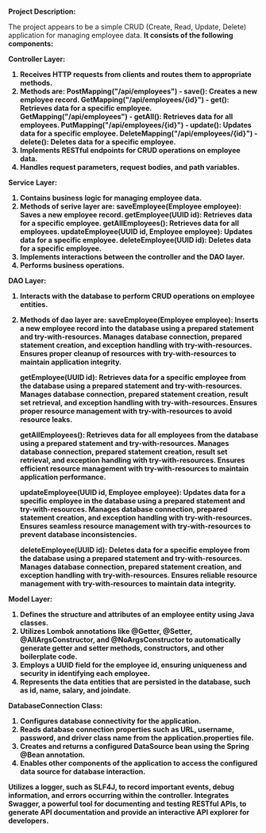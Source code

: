 **Project Description:**

The project appears to be a simple CRUD (Create, Read, Update, Delete) application for managing employee data. 
<b>It consists of the following components:

**Controller Layer:**
1. Receives HTTP requests from clients and routes them to appropriate methods.
2. Methods are:
     PostMapping("/api/employees") - save(): Creates a new employee record.
     GetMapping("/api/employees/{id}") - get(): Retrieves data for a specific employee.
     GetMapping("/api/employees") - getAll(): Retrieves data for all employees.
     PutMapping("/api/employees/{id}") - update(): Updates data for a specific employee.
     DeleteMapping("/api/employees/{id}") - delete(): Deletes data for a specific employee.
4. Implements RESTful endpoints for CRUD operations on employee data.
5. Handles request parameters, request bodies, and path variables.

**Service Layer:**
1. Contains business logic for managing employee data.
2. Methods of serive layer are:
     saveEmployee(Employee employee): Saves a new employee record.
     getEmployee(UUID id): Retrieves data for a specific employee.
     getAllEmployees(): Retrieves data for all employees.
     updateEmployee(UUID id, Employee employee): Updates data for a specific employee.
     deleteEmployee(UUID id): Deletes data for a specific employee.
4. Implements interactions between the controller and the DAO layer.
5. Performs business operations.

**DAO Layer:**
1. Interacts with the database to perform CRUD operations on employee entities.
2. Methods of dao layer are:
   saveEmployee(Employee employee):
     Inserts a new employee record into the database using a prepared statement and try-with-resources.
     Manages database connection, prepared statement creation, and exception handling with try-with-resources.
     Ensures proper cleanup of resources with try-with-resources to maintain application integrity.
   
   getEmployee(UUID id):
     Retrieves data for a specific employee from the database using a prepared statement and try-with-resources.
     Manages database connection, prepared statement creation, result set retrieval, and exception handling with try-with-resources.
     Ensures proper resource management with try-with-resources to avoid resource leaks.

   getAllEmployees():
      Retrieves data for all employees from the database using a prepared statement and try-with-resources.
      Manages database connection, prepared statement creation, result set retrieval, and exception handling with try-with-resources.
      Ensures efficient resource management with try-with-resources to maintain application performance.

   updateEmployee(UUID id, Employee employee):
      Updates data for a specific employee in the database using a prepared statement and try-with-resources.
      Manages database connection, prepared statement creation, and exception handling with try-with-resources.
      Ensures seamless resource management with try-with-resources to prevent database inconsistencies.

   deleteEmployee(UUID id):
      Deletes data for a specific employee from the database using a prepared statement and try-with-resources.
      Manages database connection, prepared statement creation, and exception handling with try-with-resources.
      Ensures reliable resource management with try-with-resources to maintain data integrity.

**Model Layer:**
1. Defines the structure and attributes of an employee entity using Java classes.
2. Utilizes Lombok annotations like @Getter, @Setter, @AllArgsConstructor, and @NoArgsConstructor to automatically generate getter and setter methods, constructors, and other boilerplate code.
3. Employs a UUID field for the employee id, ensuring uniqueness and security in identifying each employee.
4. Represents the data entities that are persisted in the database, such as id, name, salary, and joindate.

**DatabaseConnection Class:**
1. Configures database connectivity for the application.
2. Reads database connection properties such as URL, username, password, and driver class name from the application.properties file.
3. Creates and returns a configured DataSource bean using the Spring @Bean annotation.
4. Enables other components of the application to access the configured data source for database interaction.

Utilizes a logger, such as SLF4J, to record important events, debug information, and errors occurring within the controller.
<b>Integrates Swagger, a powerful tool for documenting and testing RESTful APIs, to generate API documentation and provide an interactive API explorer for developers.

